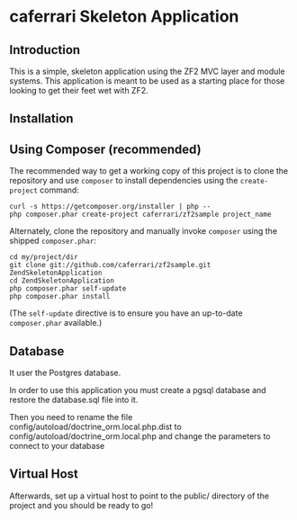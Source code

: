 caferrari Skeleton Application
==============================

Introduction
------------
This is a simple, skeleton application using the ZF2 MVC layer and module
systems. This application is meant to be used as a starting place for those
looking to get their feet wet with ZF2.


Installation
------------

Using Composer (recommended)
----------------------------
The recommended way to get a working copy of this project is to clone the repository
and use `composer` to install dependencies using the `create-project` command:

    curl -s https://getcomposer.org/installer | php --
    php composer.phar create-project caferrari/zf2sample project_name

Alternately, clone the repository and manually invoke `composer` using the shipped
`composer.phar`:

    cd my/project/dir
    git clone git://github.com/caferrari/zf2sample.git ZendSkeletonApplication
    cd ZendSkeletonApplication
    php composer.phar self-update
    php composer.phar install

(The `self-update` directive is to ensure you have an up-to-date `composer.phar`
available.)

Database
--------

It user the Postgres database.

In order to use this application you must create a pgsql database and restore the database.sql file into it.

Then you need to rename the file config/autoload/doctrine_orm.local.php.dist to config/autoload/doctrine_orm.local.php and change the parameters to connect to your database

Virtual Host
------------
Afterwards, set up a virtual host to point to the public/ directory of the
project and you should be ready to go!
